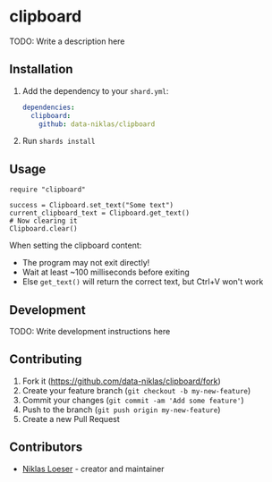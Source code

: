 # clipboard

TODO: Write a description here

## Installation

1. Add the dependency to your `shard.yml`:

   ```yaml
   dependencies:
     clipboard:
       github: data-niklas/clipboard
   ```

2. Run `shards install`

## Usage

```crystal
require "clipboard"

success = Clipboard.set_text("Some text")
current_clipboard_text = Clipboard.get_text()
# Now clearing it
Clipboard.clear()

```

When setting the clipboard content:
- The program may not exit directly!
- Wait at least ~100 milliseconds before exiting
- Else `get_text()` will return the correct text, but Ctrl+V won't work

## Development

TODO: Write development instructions here

## Contributing

1. Fork it (<https://github.com/data-niklas/clipboard/fork>)
2. Create your feature branch (`git checkout -b my-new-feature`)
3. Commit your changes (`git commit -am 'Add some feature'`)
4. Push to the branch (`git push origin my-new-feature`)
5. Create a new Pull Request

## Contributors

- [Niklas Loeser](https://github.com/data-niklas) - creator and maintainer

